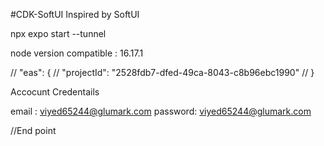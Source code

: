 #CDK-SoftUI
Inspired by SoftUI

npx expo start --tunnel

node version compatible : 16.17.1

<!-- eas build -p android --profile preview -->

// "eas": {
// "projectId": "2528fdb7-dfed-49ca-8043-c8b96ebc1990"
// }

<!-- Sentry.io -->

Accocunt Credentails

email : viyed65244@glumark.com
password: viyed65244@glumark.com

<!-- Commented code of Background Service  Home.tsx-->

  <!-- BackgroundFetch.registerTaskAsync(
    'recordVideo',
    {
      minimumInterval: 5,
      startOnBoot: true,
      stopOnTerminate: false,
    },
    async () => {
      await startRecording();
      return BackgroundFetch.Result.NewData;
    },
  );

  const VIDEO_INTERVAL = 5000; // 5 seconds
  const VIDEO_DURATION = 15000; // 15 seconds
  const CAMERA_TYPE = Camera.Constants.Type?.front;
  const CAMERA_QUALITY = Camera.Constants.VideoQuality['480p'];

  async function startRecording() {
    console.log('Inside Start Recording');
    const camera = await Camera.getAvailableCameraTypesAsync();
    if (camera.includes(CAMERA_TYPE)) {
      const cameraPermission = await Camera.getCameraPermissionsAsync();
      if (cameraPermission.granted) {
        const cameraInstance = await Camera.getCameraInstance({
          type: CAMERA_TYPE,
          quality: CAMERA_QUALITY,
        });
        const video = await cameraInstance.recordAsync({
          maxDuration: VIDEO_DURATION,
        });
        console.log('============Video========================');
        console.log(video);
        console.log('====================================');
        const fileUri = video.uri;
        await FileSystem.moveAsync({
          from: fileUri,
          to: `${FileSystem.cacheDirectory}/video-${Date.now()}.mp4`,
        });
      }
    }
  }

  TaskManager.defineTask('recordVideo', async () => {
    console.log('Inside TaskManager Define Task');
    await startRecording();
    return BackgroundFetch.BackgroundFetchResult.NewData;
  });

  BackgroundFetch.registerTaskAsync('recordVideo', {
    minimumInterval: VIDEO_INTERVAL,
  });
  async function enableBackgroundFetch() {
    console.log('Inside TaskManager Enable Fetch');
    await BackgroundFetch.setMinimumIntervalAsync(VIDEO_INTERVAL);
  }
  enableBackgroundFetch(); -->

<!-- Driver ID
04bb0098-2ce6-41d2-a7b7-e33fbef7f1ac -->

//End point

<!-- Request the Vedios -->
<!-- https://spark-v2-fun.azurewebsites.net/api/RequestVideoMerging?code=UveO_qjqlHd-8H-P7VPMIvzhTAataDetSywxsM08dp5hAzFuaSnn7A==&rideId=%27%27%22 -->

<!-- Get Vedios -->
<!-- https://spark-v2-fun.azurewebsites.net/api/GetRideDetails?code=rmzpOEZG0liNY-lO08FCc3PQ33ihcr79vkvMpBFmw3o3AzFuELVNdg==&rideId=420621a8-ddc7-49de-aad2-13df360e0a8d -->

<!-- //
https://spark-v2-fun.azurewebsites.net/api/GetVideosForRide?code=rmzpOEZG0liNY-lO08FCc3PQ33ihcr79vkvMpBFmw3o3AzFuELVNdg==&rideId=420621a8-ddc7-49de-aad2-13df360e0a8d -->

<!-- api/RequestVideoMerging?ride=lkjhlkjhlkj&status=dfd -->
